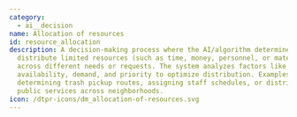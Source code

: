 ```yaml
---
category:
  - ai__decision
name: Allocation of resources
id: resource_allocation
description: A decision-making process where the AI/algorithm determines how to
  distribute limited resources (such as time, money, personnel, or materials)
  across different needs or requests. The system analyzes factors like
  availability, demand, and priority to optimize distribution. Examples include
  determining trash pickup routes, assigning staff schedules, or distributing
  public services across neighborhoods.
icon: /dtpr-icons/dm_allocation-of-resources.svg
---
```

